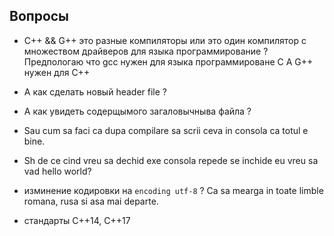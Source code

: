 
##  Вопросы
* C++ && G++ это разные компиляторы или это один компилятор с множеством драйверов для языка программирование ?
Предпологаю что gcc нужен для языка программироване С
А G++ нужен для C++

* А как сделать новый header file ?
* А как увидеть содерщымого загаловычныва файла ?
* Sau cum sa faci ca dupa compilare sa scrii ceva in consola ca totul e bine.
* Sh de ce cind vreu sa dechid exe consola repede se inchide eu vreu sa vad hello world?
* изминение кодировки на `encoding utf-8` ? Ca sa mearga in toate limble romana, rusa si asa mai departe.
* стандарты C++14, C++17